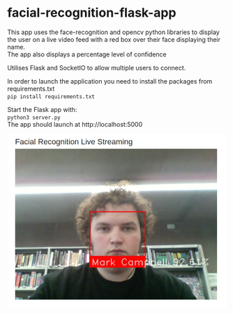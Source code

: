 # facial-recognition-flask-app
This app uses the face-recognition and opencv python libraries to display the user on a live video feed with a red box over their face displaying their name.<br>
The app also displays a percentage level of confidence 

Utilises Flask and SocketIO to allow multiple users to connect.

In order to launch the application you need to install the packages from requirements.txt<br>
`pip install requirements.txt`

Start the Flask app with:<br>
`python3 server.py`<br>
The app should launch at http://localhost:5000


![Image](images/face-image.png)
